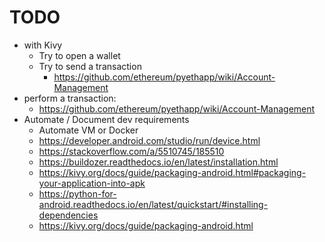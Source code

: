 # TODO

 * with Kivy
   * Try to open a wallet
   * Try to send a transaction
     * https://github.com/ethereum/pyethapp/wiki/Account-Management
 * perform a transaction:
   * https://github.com/ethereum/pyethapp/wiki/Account-Management
 * Automate / Document dev requirements
   * Automate VM or Docker
   * https://developer.android.com/studio/run/device.html
   * https://stackoverflow.com/a/5510745/185510
   * https://buildozer.readthedocs.io/en/latest/installation.html
   * https://kivy.org/docs/guide/packaging-android.html#packaging-your-application-into-apk
   * https://python-for-android.readthedocs.io/en/latest/quickstart/#installing-dependencies
   * https://kivy.org/docs/guide/packaging-android.html
